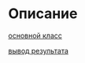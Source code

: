 # Описание
 
[основной класс](local/php_interface/lib/localclasses/iblocksectionscontroller.php)

[вывод результата](show_result.php)
